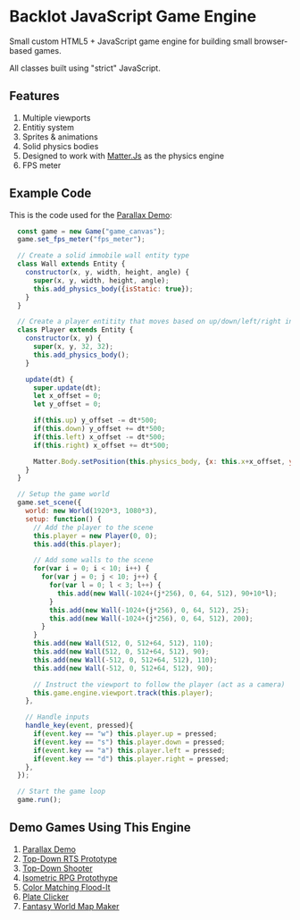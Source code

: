# Backlot JavaScript Game Engine
Small custom HTML5 + JavaScript game engine for building small browser-based games.

All classes built using "strict" JavaScript.

## Features

1. Multiple viewports
2. Entitiy system
3. Sprites & animations
4. Solid physics bodies
5. Designed to work with [Matter.Js](https://brm.io/matter-js/) as the physics engine
6. FPS meter

## Example Code

This is the code used for the [Parallax Demo](https://moonbench.xyz/workshop/backlot/parallax/first/demo.html):

```javascript
  const game = new Game("game_canvas");
  game.set_fps_meter("fps_meter");

  // Create a solid immobile wall entity type
  class Wall extends Entity {
    constructor(x, y, width, height, angle) {
      super(x, y, width, height, angle);
      this.add_physics_body({isStatic: true});
    }
  }

  // Create a player entitity that moves based on up/down/left/right inputs
  class Player extends Entity {
    constructor(x, y) {
      super(x, y, 32, 32);
      this.add_physics_body();
    }

    update(dt) {
      super.update(dt);
      let x_offset = 0;
      let y_offset = 0;

      if(this.up) y_offset -= dt*500;
      if(this.down) y_offset += dt*500;
      if(this.left) x_offset -= dt*500;
      if(this.right) x_offset += dt*500;

      Matter.Body.setPosition(this.physics_body, {x: this.x+x_offset, y: this.y+y_offset});
    }
  }

  // Setup the game world
  game.set_scene({
    world: new World(1920*3, 1080*3),
    setup: function() {
      // Add the player to the scene
      this.player = new Player(0, 0);
      this.add(this.player);

      // Add some walls to the scene
      for(var i = 0; i < 10; i++) {
        for(var j = 0; j < 10; j++) {
          for(var l = 0; l < 3; l++) {
            this.add(new Wall(-1024+(j*256), 0, 64, 512), 90+10*l);
          }
          this.add(new Wall(-1024+(j*256), 0, 64, 512), 25);
          this.add(new Wall(-1024+(j*256), 0, 64, 512), 200);
        }
      }
      this.add(new Wall(512, 0, 512+64, 512), 110);
      this.add(new Wall(512, 0, 512+64, 512), 90);
      this.add(new Wall(-512, 0, 512+64, 512), 110);
      this.add(new Wall(-512, 0, 512+64, 512), 90);

      // Instruct the viewport to follow the player (act as a camera)
      this.game.engine.viewport.track(this.player);
    },

    // Handle inputs
    handle_key(event, pressed){
      if(event.key == "w") this.player.up = pressed;
      if(event.key == "s") this.player.down = pressed;
      if(event.key == "a") this.player.left = pressed;
      if(event.key == "d") this.player.right = pressed;
    },
  });

  // Start the game loop
  game.run();
```

## Demo Games Using This Engine

1. [Parallax Demo](https://moonbench.xyz/workshop/backlot/parallax/first/demo.html)
2. [Top-Down RTS Prototype](https://moonbench.xyz/projects/rts-game-engine)
3. [Top-Down Shooter](https://moonbench.xyz/projects/axiom-javascript-shoot-em-up-game)
4. [Isometric RPG Protothype](https://moonbench.xyz/projects/isometric-javascript-game)
5. [Color Matching Flood-It](https://moonbench.xyz/workshop/backlot/floodit/demo.html)
6. [Plate Clicker](https://moonbench.xyz/workshop/backlot/plates/index.html)
7. [Fantasy World Map Maker](https://moonbench.xyz/workshop/backlot/empire/index.html)
